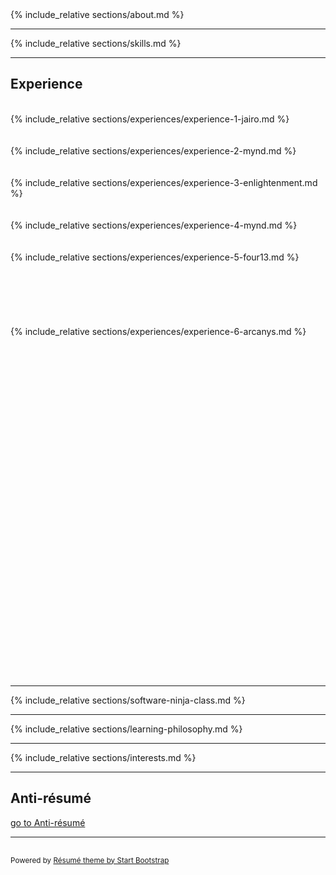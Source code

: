 <div class="container-fluid p-0">

<section class="resume-section" id="about">
    {% include_relative sections/about.md %}
</section>
<hr class="m-0" />
<section class="resume-section" id="skills">
    {% include_relative sections/skills.md %}
</section>
<hr class="m-0" /> 
<section class="resume-section" id="experience">
    <div class="resume-section-content col-md-12">
        <h2 class="mb-5">Experience</h2>
        <div class="d-none d-print-block">
            <br />
        </div>
        {% include_relative sections/experiences/experience-1-jairo.md %}
        <div class="d-none d-print-block">
            <br /><br />
        </div>
        {% include_relative sections/experiences/experience-2-mynd.md %}
        <div class="d-none d-print-block">
            <br /><br />
        </div>
        {% include_relative sections/experiences/experience-3-enlightenment.md %}
        <div class="d-none d-print-block">
            <br /><br />
        </div>
        {% include_relative sections/experiences/experience-4-mynd.md %}
        <div class="d-none d-print-block">
            <br /><br />
        </div>
        {% include_relative sections/experiences/experience-5-four13.md %}
        <div class="d-none d-print-block">
            <br /><br /><br /><br />
            <br /><br />
        </div>
        {% include_relative sections/experiences/experience-6-arcanys.md %}
        <div class="d-none d-print-block">
            <br /><br /><br /><br />
            <br /><br /><br /><br />
            <br /><br /><br /><br />
            <br /><br /><br /><br />
            <br /><br /><br /><br />
            <br /><br /><br /><br />
            <br /><br /><br /><br />
            <br /><br /><br /><br />
        </div>
    </div>
</section>
<hr class="m-0" />
<section class="resume-section" id="software-ninja-class">
    {% include_relative sections/software-ninja-class.md %}
</section>
<hr class="m-0" />
<section class="resume-section" id="learning-philosophy">
    {% include_relative sections/learning-philosophy.md %}
</section>
<hr class="m-0" />
<section class="resume-section" id="interests">
    {% include_relative sections/interests.md %}
</section>

<!-- 
<hr class="m-0" />
<section class="resume-section" id="education">
    {% include_relative sections/education.md %}
</section>
  -->

<div class="d-print-none">
    <hr class="m-0" />
    <section class="resume-section" id="go-to-anti-resume">
        <div class="resume-section-content col-md-9">
            <h2 class="mb-5">Anti-résumé</h2>
            <p><a href="/resume/anti-resume">go to Anti-résumé <i class="fas fa-arrow-circle-right"></i></a></p>
            <p class="mb-0"></p>
    <!-- 
    <p>
        I am someone more inclined to []  a supporting role instead of leadership role.
        <br />
        When I am hired, I think it's best if you tell me why the project was built or is being built. And if possible, the why of the company I am working with; It's okay with me even if your "why" is a seeming selfish one, such as "I want to make money to be able to buy this and that"
        <br />
        and be constantly reminded of it until I know it by heart.
    </p> 
    -->
        </div>
    </section>
</div>

<!-- Footer -->
<div class="d-print-none">
    <hr class="m-0" />
    <section class="resume-section" style="min-height: 0px; padding-top: 1rem; padding-bottom: 1rem;">
        <div class="resume-section-content col-md-9">            
            <span class="text-muted">
                <small>Powered by <a href="https://startbootstrap.com/themes/resume/">Résumé theme by Start Bootstrap</a></small>
            </span>
        </div>
    </section>
</div>

</div>
